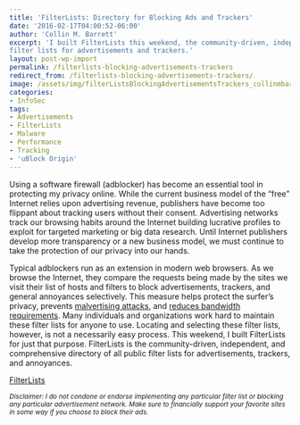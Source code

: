 ```yaml
---
title: 'FilterLists: Directory for Blocking Ads and Trackers'
date: '2016-02-17T04:00:52-06:00'
author: 'Collin M. Barrett'
excerpt: 'I built FilterLists this weekend, the community-driven, independent, and comprehensive directory of all public
filter lists for advertisements and trackers.'
layout: post-wp-import
permalink: /filterlists-blocking-advertisements-trackers
redirect_from: /filterlists-blocking-advertisements-trackers/
image: /assets/img/filterListsBlockingAdvertisementsTrackers_collinmbarrett.png
categories:
- InfoSec
tags:
- Advertisements
- FilterLists
- Malware
- Performance
- Tracking
- 'uBlock Origin'
---
```


Using a software firewall (adblocker) has become an essential tool in protecting my privacy online. While the current
business model of the “free” Internet relies upon advertising revenue, publishers have become too flippant about
tracking users without their consent. Advertising networks track our browsing habits around the Internet building
lucrative profiles to exploit for targeted marketing or big data research. Until Internet publishers develop more
transparency or a new business model, we must continue to take the protection of our privacy into our hands.

Typical adblockers run as an extension in modern web browsers. As we browse the Internet, they compare the requests
being made by the sites we visit their list of hosts and filters to block advertisements, trackers, and general
annoyances selectively. This measure helps protect the surfer’s privacy, prevents [malvertising
attacks](https://www.wired.com/insights/2014/11/malvertising-is-cybercriminals-latest-sweet-spot/ "Why Malvertising Is
Cybercriminals’ Latest Sweet Spot - Wired"), and [reduces bandwidth
requirements](https://venturebeat.com/2015/07/08/blocking-ads-can-cut-network-traffic-25-to-40-study-shows/ "Blocking
ads can cut network traffic 25% to 40%, study shows - VentureBeat"). Many individuals and organizations work hard to
maintain these filter lists for anyone to use. Locating and selecting these filter lists, however, is not a necessarily
easy process. This weekend, I built FilterLists for just that purpose. FilterLists is the community-driven, independent,
and comprehensive directory of all public filter lists for advertisements, trackers, and annoyances.

[FilterLists](https://filterlists.com/)

*<small>Disclaimer: I do not condone or endorse implementing any particular filter list or blocking any particular
    advertisement network. Make sure to financially support your favorite sites in some way if you choose to block their
    ads.</small>*